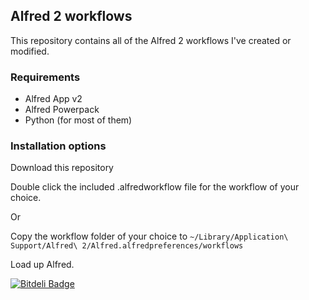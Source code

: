 ## Alfred 2 workflows

This repository contains all of the Alfred 2 workflows I've created or modified.

### Requirements

* Alfred App v2
* Alfred Powerpack
* Python (for most of them)

### Installation options
Download this repository

Double click the included .alfredworkflow file for the workflow of your choice.

Or

Copy the workflow folder of your choice to
`~/Library/Application\ Support/Alfred\ 2/Alfred.alfredpreferences/workflows`

Load up Alfred.

[![Bitdeli Badge](https://d2weczhvl823v0.cloudfront.net/commadelimited/alfred-workflows/trend.png)](https://bitdeli.com/free "Bitdeli Badge")

